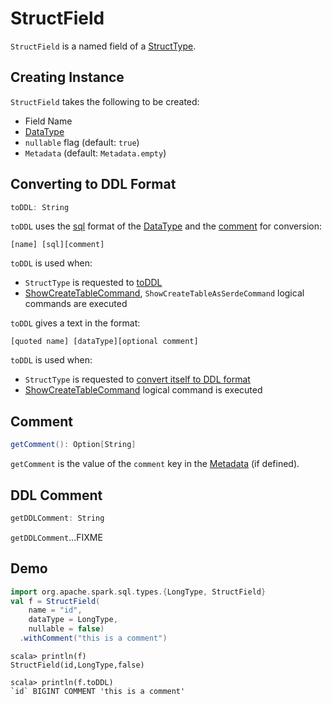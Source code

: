 # StructField

`StructField` is a named field of a [StructType](StructType.md).

## Creating Instance

`StructField` takes the following to be created:

* <span id="name"> Field Name
* <span id="dataType"> [DataType](DataType.md)
* <span id="nullable"> `nullable` flag (default: `true`)
* <span id="metadata"> `Metadata` (default: `Metadata.empty`)

## <span id="toDDL"> Converting to DDL Format

```scala
toDDL: String
```

`toDDL` uses the [sql](DataType.md#sql) format of the [DataType](#dataType) and the [comment](#getDDLComment) for conversion:

```text
[name] [sql][comment]
```

`toDDL` is used when:

* `StructType` is requested to [toDDL](StructType.md#toDDL)
* [ShowCreateTableCommand](../logical-operators/ShowCreateTableCommand.md), `ShowCreateTableAsSerdeCommand` logical commands are executed

`toDDL` gives a text in the format:

```text
[quoted name] [dataType][optional comment]
```

`toDDL` is used when:

* `StructType` is requested to [convert itself to DDL format](StructType.md#toDDL)
* [ShowCreateTableCommand](../logical-operators/ShowCreateTableCommand.md) logical command is executed

## <span id="getComment"> Comment

```scala
getComment(): Option[String]
```

`getComment` is the value of the `comment` key in the [Metadata](#metadata) (if defined).

## <span id="getDDLComment"> DDL Comment

```scala
getDDLComment: String
```

`getDDLComment`...FIXME

## Demo

```scala
import org.apache.spark.sql.types.{LongType, StructField}
val f = StructField(
    name = "id",
    dataType = LongType,
    nullable = false)
  .withComment("this is a comment")
```

```text
scala> println(f)
StructField(id,LongType,false)
```

```text
scala> println(f.toDDL)
`id` BIGINT COMMENT 'this is a comment'
```
